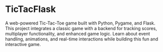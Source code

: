 # TicTacFlask
A web-powered Tic-Tac-Toe game built with Python, Pygame, and Flask. This project integrates a classic game with a backend for tracking scores, multiplayer functionality, and enhanced game logic. Learn about event handling, animations, and real-time interactions while building this fun and interactive game.
